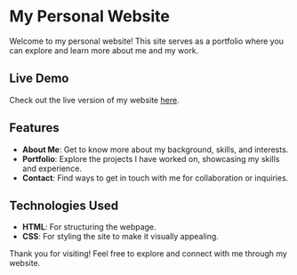 # My Personal Website

Welcome to my personal website! This site serves as a portfolio where you can explore and learn more about me and my work.

## Live Demo

Check out the live version of my website [here](https://snazzy-jalebi-fe3b2f.netlify.app/).

## Features

- **About Me**: Get to know more about my background, skills, and interests.
- **Portfolio**: Explore the projects I have worked on, showcasing my skills and experience.
- **Contact**: Find ways to get in touch with me for collaboration or inquiries.

## Technologies Used

- **HTML**: For structuring the webpage.
- **CSS**: For styling the site to make it visually appealing.

Thank you for visiting! Feel free to explore and connect with me through my website.
